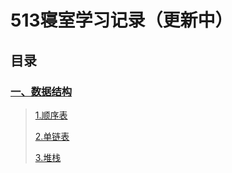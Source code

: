 #  513寝室学习记录（更新中） 
## 目录 
### [一、数据结构](https://github.com/beautifulsakura/Kimi-no-ai/tree/master/%E6%95%B0%E6%8D%AE%E7%BB%93%E6%9E%84)

>[1.顺序表](https://github.com/beautifulsakura/Kimi-no-ai/tree/master/%E6%95%B0%E6%8D%AE%E7%BB%93%E6%9E%84/%E9%A1%BA%E5%BA%8F%E8%A1%A8)
>
>[2.单链表](https://github.com/beautifulsakura/Kimi-no-ai/tree/master/%E6%95%B0%E6%8D%AE%E7%BB%93%E6%9E%84/%E5%8D%95%E9%93%BE%E8%A1%A8)
>
>[3.堆栈](https://github.com/beautifulsakura/Kimi-no-ai/tree/master/%E6%95%B0%E6%8D%AE%E7%BB%93%E6%9E%84/%E5%A0%86%E6%A0%88)
